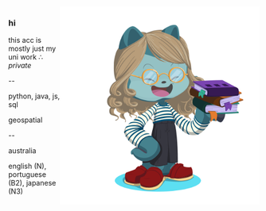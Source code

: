 <img align="right" width="400" height="400" src="https://github.com/vinxa/vinxa/blob/main/octocat-1675235608595.png?raw=true">

### 


### hi

this acc is mostly just my uni work ∴ *private*

 --

python, java, js, sql

geospatial


--

australia

english (N), portuguese (B2), japanese (N3)





<!--
**vinxa/vinxa** is a ✨ _special_ ✨ repository because its `README.md` (this file) appears on your GitHub profile.

Here are some ideas to get you started:

- 🔭 I’m currently working on ...
- 🌱 I’m currently learning ...
- 👯 I’m looking to collaborate on ...
- 🤔 I’m looking for help with ...
- 💬 Ask me about ...
- 📫 How to reach me: ...
- 😄 Pronouns: ...
- ⚡ Fun fact: ...
-->
